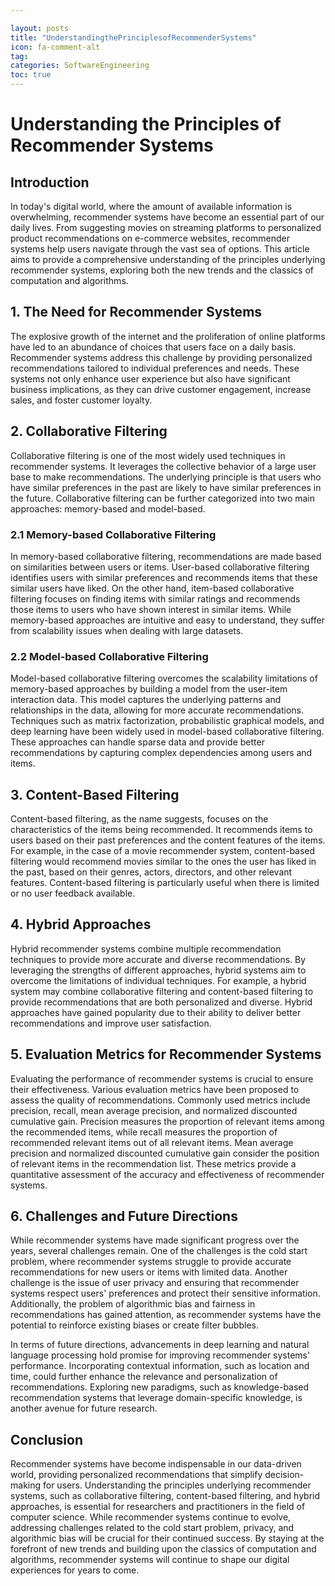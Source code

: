 ```yaml
---

layout: posts
title: "UnderstandingthePrinciplesofRecommenderSystems"
icon: fa-comment-alt
tag:
categories: SoftwareEngineering
toc: true
---
```




# Understanding the Principles of Recommender Systems

## Introduction

In today's digital world, where the amount of available information is overwhelming, recommender systems have become an essential part of our daily lives. From suggesting movies on streaming platforms to personalized product recommendations on e-commerce websites, recommender systems help users navigate through the vast sea of options. This article aims to provide a comprehensive understanding of the principles underlying recommender systems, exploring both the new trends and the classics of computation and algorithms.

## 1. The Need for Recommender Systems

The explosive growth of the internet and the proliferation of online platforms have led to an abundance of choices that users face on a daily basis. Recommender systems address this challenge by providing personalized recommendations tailored to individual preferences and needs. These systems not only enhance user experience but also have significant business implications, as they can drive customer engagement, increase sales, and foster customer loyalty.

## 2. Collaborative Filtering

Collaborative filtering is one of the most widely used techniques in recommender systems. It leverages the collective behavior of a large user base to make recommendations. The underlying principle is that users who have similar preferences in the past are likely to have similar preferences in the future. Collaborative filtering can be further categorized into two main approaches: memory-based and model-based.

### 2.1 Memory-based Collaborative Filtering

In memory-based collaborative filtering, recommendations are made based on similarities between users or items. User-based collaborative filtering identifies users with similar preferences and recommends items that these similar users have liked. On the other hand, item-based collaborative filtering focuses on finding items with similar ratings and recommends those items to users who have shown interest in similar items. While memory-based approaches are intuitive and easy to understand, they suffer from scalability issues when dealing with large datasets.

### 2.2 Model-based Collaborative Filtering

Model-based collaborative filtering overcomes the scalability limitations of memory-based approaches by building a model from the user-item interaction data. This model captures the underlying patterns and relationships in the data, allowing for more accurate recommendations. Techniques such as matrix factorization, probabilistic graphical models, and deep learning have been widely used in model-based collaborative filtering. These approaches can handle sparse data and provide better recommendations by capturing complex dependencies among users and items.

## 3. Content-Based Filtering

Content-based filtering, as the name suggests, focuses on the characteristics of the items being recommended. It recommends items to users based on their past preferences and the content features of the items. For example, in the case of a movie recommender system, content-based filtering would recommend movies similar to the ones the user has liked in the past, based on their genres, actors, directors, and other relevant features. Content-based filtering is particularly useful when there is limited or no user feedback available.

## 4. Hybrid Approaches

Hybrid recommender systems combine multiple recommendation techniques to provide more accurate and diverse recommendations. By leveraging the strengths of different approaches, hybrid systems aim to overcome the limitations of individual techniques. For example, a hybrid system may combine collaborative filtering and content-based filtering to provide recommendations that are both personalized and diverse. Hybrid approaches have gained popularity due to their ability to deliver better recommendations and improve user satisfaction.

## 5. Evaluation Metrics for Recommender Systems

Evaluating the performance of recommender systems is crucial to ensure their effectiveness. Various evaluation metrics have been proposed to assess the quality of recommendations. Commonly used metrics include precision, recall, mean average precision, and normalized discounted cumulative gain. Precision measures the proportion of relevant items among the recommended items, while recall measures the proportion of recommended relevant items out of all relevant items. Mean average precision and normalized discounted cumulative gain consider the position of relevant items in the recommendation list. These metrics provide a quantitative assessment of the accuracy and effectiveness of recommender systems.

## 6. Challenges and Future Directions

While recommender systems have made significant progress over the years, several challenges remain. One of the challenges is the cold start problem, where recommender systems struggle to provide accurate recommendations for new users or items with limited data. Another challenge is the issue of user privacy and ensuring that recommender systems respect users' preferences and protect their sensitive information. Additionally, the problem of algorithmic bias and fairness in recommendations has gained attention, as recommender systems have the potential to reinforce existing biases or create filter bubbles.

In terms of future directions, advancements in deep learning and natural language processing hold promise for improving recommender systems' performance. Incorporating contextual information, such as location and time, could further enhance the relevance and personalization of recommendations. Exploring new paradigms, such as knowledge-based recommendation systems that leverage domain-specific knowledge, is another avenue for future research.

## Conclusion

Recommender systems have become indispensable in our data-driven world, providing personalized recommendations that simplify decision-making for users. Understanding the principles underlying recommender systems, such as collaborative filtering, content-based filtering, and hybrid approaches, is essential for researchers and practitioners in the field of computer science. While recommender systems continue to evolve, addressing challenges related to the cold start problem, privacy, and algorithmic bias will be crucial for their continued success. By staying at the forefront of new trends and building upon the classics of computation and algorithms, recommender systems will continue to shape our digital experiences for years to come.